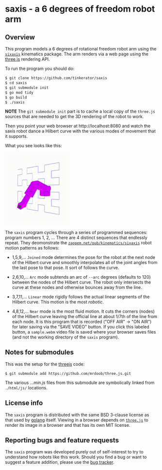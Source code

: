 # saxis - a 6 degrees of freedom robot arm

## Overview

This program models a 6 degrees of rotational freedom robot arm using
the [`sixaxis`](https://pkg.go.dev/zappem.net/pub/kinematics/sixaxis)
kinematics package. The arm renders via a web page using the
[three.js](https://threejs.org/) rendering API.

To run the program you should do:
```
$ git clone https://github.com/tinkerator/saxis
$ cd saxis
$ git submodule init
$ go mod tidy
$ go build
$ ./saxis
```

**NOTE** The `git submodule init` part is to cache a local copy of the
	 `three.js` sources that are needed to get the 3D rendering of the
	 robot to work.

Then you point your web browser at http://localhost:8080 and watch the
saxis robot dance a Hilbert curve with the various modes of movement
that it supports.

What you see looks like this:

![saxis robot in motion](robot.gif)

The `saxis` program cycles through a series of programmed sequences:
program numbers 1, 2, ... There are 4 distinct sequences that
endlessly repeat. They deomonstrate the
[`zappem.net/pub/kinematics/sixaxis`](https://pkg.go.dev/zappem.net/pub/kinematics/sixaxis)
robot motion patterns as follows:

- 1,5,9,... `Joined` mode determines the pose for the robot at the
  next node of the Hilbert curve and smoothly interpolates all of the
  joint angles from the last pose to that pose. It sort of follows the
  curve.

- 2,6,10,... `Arc` mode subtends an arc of `--arc` degrees (defaults
  to 120) between the nodes of the Hilbert curve. The robot only
  intersects the curve at these nodes and otherwise bounces away from
  the line.

- 3,7,11,... `Linear` mode rigidly follows the actual linear segments
  of the Hilbert curve. This motion is the most *robotic*.

- 4,8,12,... `Near` mode is the most fluid motion. It cuts the corners
  (nodes) of the Hilbert curve leaving the official line at about
  1/7th of the line from each node. It is this program that is
  recorded ("OFF AIR" -> "ON AIR") for later saving via the "SAVE
  VIDEO" button. If you click this labeled button, a `sample.webm`
  video file is saved where your browser saves files (and not the
  working directory of the `saxis` program).

## Notes for submodules

This was the setup for the [threejs](https://github.com/mrdoob/three.js) code:

```
$ git submodule add https://github.com/mrdoob/three.js.git
```

The various *...min.js* files from this submodule are symbolically
linked from `./html/js/` locations.

## License info

The `saxis` program is distributed with the same BSD 3-clause license
as that used by [golang](https://golang.org/LICENSE) itself. Viewing
in a browser depends on [`three.js`](https://threejs.org/) to render
its image in a browser and that has its own MIT license.

## Reporting bugs and feature requests

The `saxis` program was developed purely out of self-interest to try
to understand how robots like this work. Should you find a bug or want
to suggest a feature addition, please use the [bug
tracker](https://github.com/tinkerator/saxis/issues).
